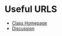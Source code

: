 # Useful URLS

- [Class Homepage](LeDataSciFi.github.io)
- [Discussion](https://github.com/ledatascifi/discussion)
